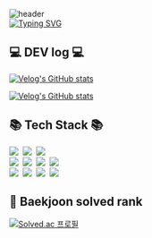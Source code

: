 

![header](https://capsule-render.vercel.app/api?type=waving&color=DADAFC&text=&animation=twinkling&height=80)  
[![Typing SVG](https://readme-typing-svg.demolab.com?font=Alkatra&weight=500&size=45&duration=3500&pause=3&color=DADAFC&center=false&vCenter=false&multiline=true&repeat=true&width=1000&height=100&lines=Welcome+to+Ji+Hoon's+GitHub!👋)](https://git.io/typing-svg)


  
## 💻 DEV log 💻
[![Velog's GitHub stats](https://velog-readme-stats.vercel.app/api/badge?name=Tech+blog)](https://velog.io/@leejihoon0312) 

[![Velog's GitHub stats](https://velog-readme-stats.vercel.app/api?name=leejihoon0312&tag=aws)](https://velog-readme-stats.vercel.app/api/redirect?name=leejihoon0312&tag=aws)


<!--

태그 없는 최신글
[![Velog's GitHub stats](https://velog-readme-stats.vercel.app/api?name=leejihoon0312)](https://velog-readme-stats.vercel.app/api/redirect?name=leejihoon0312)

-->

## 📚 Tech Stack 📚
<p align="left">
  <img src="https://img.shields.io/badge/Java-007396?style=flat-square&logo=Java&logoColor=white"/></a>&nbsp
  <img src="https://img.shields.io/badge/Python-3766AB?style=flat-square&logo=Python&logoColor=white"/></a>&nbsp 
  <img src="https://img.shields.io/badge/Javascript-ffb13b?style=flat-square&logo=javascript&logoColor=white"/></a>&nbsp 
  <br>
  <img src="https://img.shields.io/badge/Spring-6DB33F?style=flat-square&logo=Spring&logoColor=white"/></a>&nbsp
  <img src="https://img.shields.io/badge/SpringBoot-6DB33F?style=flat-square&logo=SpringBoot&logoColor=white"/></a>&nbsp 
  <img src="https://img.shields.io/badge/Node.js-339933?style=flat-square&logo=Node.js&logoColor=white"/></a>&nbsp
  <img src="https://img.shields.io/badge/Express-000000?style=flat-square&logo=Express&logoColor=white"/></a>&nbsp
  <br>
  <img src="https://img.shields.io/badge/Mysql-E6B91E?style=flat-square&logo=MySql&logoColor=white"/></a>&nbsp 
  <img src="https://img.shields.io/badge/AWS-232F3E?style=flat-square&logo=AmazonAWS&logoColor=white"/></a>&nbsp 
  <img src="https://img.shields.io/badge/Docker-2496ED?style=flat-square&logo=Docker&logoColor=white"/></a>&nbsp 
  <img src="https://img.shields.io/badge/Jenkins-D24939?style=flat-square&logo=Jenkins&logoColor=white"/></a>&nbsp 
</p>

## 🏅 Baekjoon solved rank

[![Solved.ac
프로필](http://mazassumnida.wtf/api/v2/generate_badge?boj=wlgnsdl1016)](https://solved.ac/wlgnsdl1016)

<!--
(https://github.com/leejihoon0312/velog-readme-stats)
**leejihoon0312/leejihoon0312** is a ✨ _special_ ✨ repository because its `README.md` (this file) appears on your GitHub profile.

Here are some ideas to get you started:

- 🔭 I’m currently working on ...
- 🌱 I’m currently learning ...
- 👯 I’m looking to collaborate on ...
- 🤔 I’m looking for help with ...
- 💬 Ask me about ...
- 📫 How to reach me: ...
- 😄 Pronouns: ...
- ⚡ Fun fact: ...
-->
